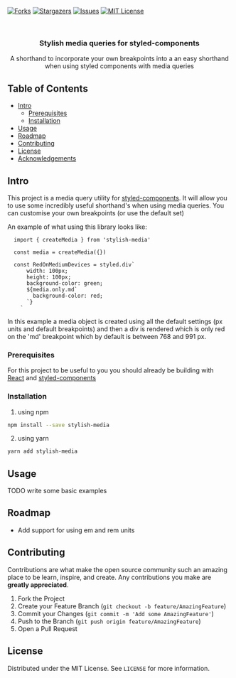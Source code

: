 <!-- PROJECT SHIELDS -->
[![Forks][forks-shield]][forks-url]
[![Stargazers][stars-shield]][stars-url]
[![Issues][issues-shield]][issues-url]
[![MIT License][license-shield]][license-url]


<!-- PROJECT LOGO -->
<br />
<p align="center">
  <h3 align="center">Stylish media queries for styled-components</h3>

  <p align="center">
    A shorthand to incorporate your own breakpoints into a an easy shorthand when using styled components with media queries
  </p>
</p>



<!-- TABLE OF CONTENTS -->
## Table of Contents

* [Intro](#intro)
  * [Prerequisites](#prerequisites)
  * [Installation](#installation)
* [Usage](#usage)
* [Roadmap](#roadmap)
* [Contributing](#contributing)
* [License](#license)
* [Acknowledgements](#acknowledgements)


<!-- Intro -->
## Intro

This project is a media query utility for [styled-components](https://www.styled-components.com/). It will allow you to use some incredibly useful shorthand's when using media queries. You can customise your own breakpoints (or use the default set)

An example of what using this library looks like:
```
  import { createMedia } from 'stylish-media' 

  const media = createMedia({})

  const RedOnMediumDevices = styled.div`
      width: 100px;
      height: 100px;
      background-color: green;
      ${media.only.md`
        background-color: red;
      `}
    `
```

In this example a media object is created using all the default settings (px units and default breakpoints) and then a div is rendered which is only red on the 'md' breakpoint which by default is between 768 and 991 px.

### Prerequisites

For this project to be useful to you you should already be building with [React](https://reactjs.org/) and [styled-components](https://www.styled-components.com/)

### Installation
 
1. using npm
```sh
npm install --save stylish-media
```
2. using yarn
```sh
yarn add stylish-media
```



<!-- USAGE EXAMPLES -->
## Usage

TODO write some basic examples

## Roadmap

- Add support for using em and rem units

<!-- CONTRIBUTING -->
## Contributing

Contributions are what make the open source community such an amazing place to be learn, inspire, and create. Any contributions you make are **greatly appreciated**.

1. Fork the Project
2. Create your Feature Branch (`git checkout -b feature/AmazingFeature`)
3. Commit your Changes (`git commit -m 'Add some AmazingFeature'`)
4. Push to the Branch (`git push origin feature/AmazingFeature`)
5. Open a Pull Request



<!-- LICENSE -->
## License

Distributed under the MIT License. See `LICENSE` for more information.


<!-- MARKDOWN LINKS & IMAGES -->
<!-- https://www.markdownguide.org/basic-syntax/#reference-style-links -->
[contributors-url]: https://github.com/akedemos/stylish-media/graphs/contributors
[forks-shield]: https://img.shields.io/github/forks/akedemos/stylish-media.svg?style=flat-square
[forks-url]: https://github.com/akedemos/stylish-media/network/members
[stars-shield]: https://img.shields.io/github/stars/akedemos/stylish-media.svg?style=flat-square
[stars-url]: https://github.com/akedemos/stylish-media/stargazers
[issues-shield]: https://img.shields.io/github/issues/akedemos/stylish-media.svg?style=flat-square
[issues-url]: https://github.com/akedemos/stylish-media/issues
[license-shield]: https://img.shields.io/github/license/akedemos/stylish-media.svg?style=flat-square
[license-url]: https://github.com/akedemos/stylish-media/blob/master/LICENSE.txt